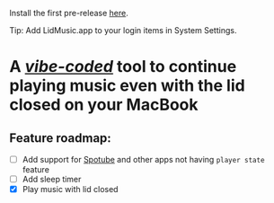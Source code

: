Install the first pre-release [here](https://github.com/Swapnil-Pradhan/LidMusic/releases/download/LidMusic/LidMusic.app.zip).

Tip: Add LidMusic.app to your login items in System Settings.

# A *[vibe-coded](https://cloud.google.com/discover/what-is-vibe-coding)* tool to continue playing music even with the lid closed on your MacBook
  
## Feature roadmap:  
- [ ] Add support for [Spotube](https://spotube.krtirtho.dev) and other apps not having `player state` feature  
- [ ] Add sleep timer  
- [x]  Play music with lid closed
